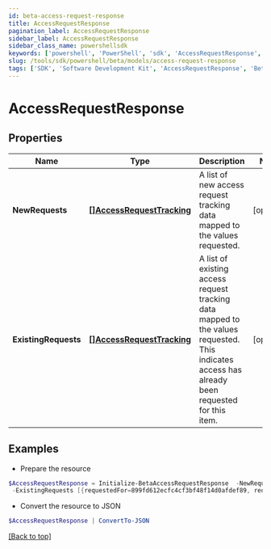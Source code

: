 ```yaml
---
id: beta-access-request-response
title: AccessRequestResponse
pagination_label: AccessRequestResponse
sidebar_label: AccessRequestResponse
sidebar_class_name: powershellsdk
keywords: ['powershell', 'PowerShell', 'sdk', 'AccessRequestResponse', 'BetaAccessRequestResponse'] 
slug: /tools/sdk/powershell/beta/models/access-request-response
tags: ['SDK', 'Software Development Kit', 'AccessRequestResponse', 'BetaAccessRequestResponse']
---
```



# AccessRequestResponse

## Properties

Name | Type | Description | Notes
------------ | ------------- | ------------- | -------------
**NewRequests** | [**[]AccessRequestTracking**](access-request-tracking) | A list of new access request tracking data mapped to the values requested. | [optional] 
**ExistingRequests** | [**[]AccessRequestTracking**](access-request-tracking) | A list of existing access request tracking data mapped to the values requested.  This indicates access has already been requested for this item. | [optional] 

## Examples

- Prepare the resource
```powershell
$AccessRequestResponse = Initialize-BetaAccessRequestResponse  -NewRequests [{requestedFor=899fd612ecfc4cf3bf48f14d0afdef89, requestedItemsDetails=[{type=ENTITLEMENT, id=779c6fd7171540bba1184e5946112c28}], attributesHash=-1928438224, accessRequestIds=[5d3118c518a44ec7805450d53479ccdb]}] `
 -ExistingRequests [{requestedFor=899fd612ecfc4cf3bf48f14d0afdef89, requestedItemsDetails=[{type=ROLE, id=779c6fd7171540bbc1184e5946112c28}], attributesHash=2843118224, accessRequestIds=[5d3118c518a44ec7805450d53479ccdc]}]
```

- Convert the resource to JSON
```powershell
$AccessRequestResponse | ConvertTo-JSON
```


[[Back to top]](#) 

